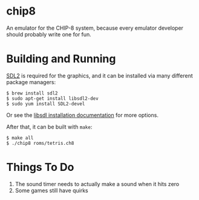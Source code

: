 # chip8

An emulator for the CHIP-8 system, because every emulator developer should probably write one for fun.

# Building and Running

[SDL2](https://libsdl.org/) is required for the graphics, and it can be installed via many different package managers:

```
$ brew install sdl2
$ sudo apt-get install libsdl2-dev
$ sudo yum install SDL2-devel
```

Or see the [libsdl installation documentation](https://wiki.libsdl.org/Installation) for more options.

After that, it can be built with `make`:

```
$ make all
$ ./chip8 roms/tetris.ch8
```

# Things To Do

1. The sound timer needs to actually make a sound when it hits zero
2. Some games still have quirks

